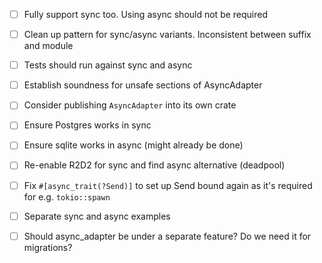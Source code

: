 * [ ] Fully support sync too. Using async should not be required
* [ ] Clean up pattern for sync/async variants. Inconsistent between suffix and module
* [ ] Tests should run against sync and async
* [ ] Establish soundness for unsafe sections of AsyncAdapter
* [ ] Consider publishing `AsyncAdapter` into its own crate
* [ ] Ensure Postgres works in sync
* [ ] Ensure sqlite works in async (might already be done)
* [ ] Re-enable R2D2 for sync and find async alternative (deadpool)
* [ ] Fix `#[async_trait(?Send)]` to set up Send bound again as it's required for e.g. `tokio::spawn`
* [ ] Separate sync and async examples
* [ ] Should async_adapter be under a separate feature? Do we need it for migrations?

